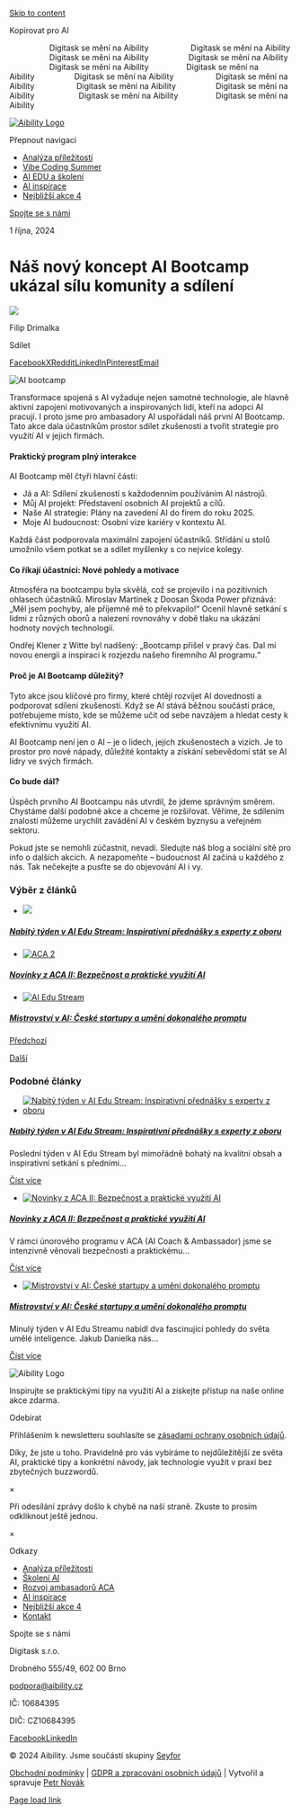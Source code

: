 [Skip to content](https://aibility.cz/nas-novy-koncept-ai-bootcamp-ukazal-silu-komunity-a-sdileni/#content)

Kopírovat pro AI

                  Digitask se mění na Aibility                   Digitask se mění na Aibility                   Digitask se mění na Aibility                  Digitask se mění na Aibility                    Digitask se mění na Aibility                 Digitask se mění na Aibility                  Digitask se mění na Aibility                   Digitask se mění na Aibility                   Digitask se mění na Aibility                  Digitask se mění na Aibility                    Digitask se mění na Aibility                 Digitask se mění na Aibility

[![Aibility Logo](<Base64-Image-Removed>)](https://aibility.cz/)

Přepnout navigaci

- [Analýza příležitostí](https://aibility.cz/analyza-digitalnich-prilezitosti/)
- [Vibe Coding Summer](https://aibility.cz/vibecodingsummer/)
- [AI EDU a školení](https://aibility.cz/skoleni/)
- [AI inspirace](https://aibility.cz/inspirace-a-ai/)
- [Nejbližší akce 4](https://aibility.cz/nejblizsi-ai-akce/)

[Spojte se s námi](https://aibility.cz/kontakt/)

1 října, 2024

# Náš nový koncept AI Bootcamp ukázal sílu komunity a sdílení

[![](<Base64-Image-Removed>)](https://aibility.cz/author/filip-drimalkaef1-cz/)

Filip Drimalka

Sdílet

[Facebook](https://www.facebook.com/sharer.php?u=https%3A%2F%2Faibility.cz%2Fnas-novy-koncept-ai-bootcamp-ukazal-silu-komunity-a-sdileni%2F&t=N%C3%A1%C5%A1%20nov%C3%BD%20koncept%20AI%20Bootcamp%20uk%C3%A1zal%20s%C3%ADlu%20komunity%20a%20sd%C3%ADlen%C3%AD "Facebook")[X](https://x.com/intent/post?text=N%C3%A1%C5%A1%20nov%C3%BD%20koncept%20AI%20Bootcamp%20uk%C3%A1zal%20s%C3%ADlu%20komunity%20a%20sd%C3%ADlen%C3%AD&url=https%3A%2F%2Faibility.cz%2Fnas-novy-koncept-ai-bootcamp-ukazal-silu-komunity-a-sdileni%2F "X")[Reddit](https://reddit.com/submit?url=https%3A%2F%2Faibility.cz%2Fnas-novy-koncept-ai-bootcamp-ukazal-silu-komunity-a-sdileni%2F&title=N%C3%A1%C5%A1%20nov%C3%BD%20koncept%20AI%20Bootcamp%20uk%C3%A1zal%20s%C3%ADlu%20komunity%20a%20sd%C3%ADlen%C3%AD "Reddit")[LinkedIn](https://www.linkedin.com/shareArticle?mini=true&url=https%3A%2F%2Faibility.cz%2Fnas-novy-koncept-ai-bootcamp-ukazal-silu-komunity-a-sdileni%2F&title=N%C3%A1%C5%A1%20nov%C3%BD%20koncept%20AI%20Bootcamp%20uk%C3%A1zal%20s%C3%ADlu%20komunity%20a%20sd%C3%ADlen%C3%AD&summary=Transformace%20spojen%C3%A1%20s%20AI%20vy%C5%BEaduje%20nejen%20samotn%C3%A9%20technologie%2C%20ale%20hlavn%C4%9B%20... "LinkedIn")[Pinterest](https://pinterest.com/pin/create/button/?url=https%3A%2F%2Faibility.cz%2Fnas-novy-koncept-ai-bootcamp-ukazal-silu-komunity-a-sdileni%2F&description=Transformace%20spojen%C3%A1%20s%20AI%20vy%C5%BEaduje%20nejen%20samotn%C3%A9%20technologie%2C%20ale%20hlavn%C4%9B%20...&media= "Pinterest")[Email](mailto:?subject=N%C3%A1%C5%A1%20nov%C3%BD%20koncept%20AI%20Bootcamp%20uk%C3%A1zal%20s%C3%ADlu%20komunity%20a%20sd%C3%ADlen%C3%AD&body=https%3A%2F%2Faibility.cz%2Fnas-novy-koncept-ai-bootcamp-ukazal-silu-komunity-a-sdileni%2F "Email")

![AI bootcamp](<Base64-Image-Removed>)

Transformace spojená s AI vyžaduje nejen samotné technologie, ale hlavně aktivní zapojení motivovaných a inspirovaných lidí, kteří na adopci AI pracují. I proto jsme pro ambasadory AI uspořádali náš první AI Bootcamp. Tato akce dala účastníkům prostor sdílet zkušenosti a tvořit strategie pro využití AI v jejich firmách.

#### Praktický program plný interakce

AI Bootcamp měl čtyři hlavní části:

- Já a AI: Sdílení zkušeností s každodenním používáním AI nástrojů.
- Můj AI projekt: Představení osobních AI projektů a cílů.
- Naše AI strategie: Plány na zavedení AI do firem do roku 2025.
- Moje AI budoucnost: Osobní vize kariéry v kontextu AI.

Každá část podporovala maximální zapojení účastníků. Střídání u stolů umožnilo všem potkat se a sdílet myšlenky s co nejvíce kolegy.

#### Co říkají účastníci: Nové pohledy a motivace

Atmosféra na bootcampu byla skvělá, což se projevilo i na pozitivních ohlasech účastníků. Miroslav Martínek z Doosan Škoda Power přiznává: „Měl jsem pochyby, ale příjemně mě to překvapilo!“ Ocenil hlavně setkání s lidmi z různých oborů a nalezení rovnováhy v době tlaku na ukázání hodnoty nových technologií.

Ondřej Klener z Witte byl nadšený: „Bootcamp přišel v pravý čas. Dal mi novou energii a inspiraci k rozjezdu našeho firemního AI programu.“

#### Proč je AI Bootcamp důležitý?

Tyto akce jsou klíčové pro firmy, které chtějí rozvíjet AI dovednosti a podporovat sdílení zkušeností. Když se AI stává běžnou součástí práce, potřebujeme místo, kde se můžeme učit od sebe navzájem a hledat cesty k efektivnímu využití AI.

AI Bootcamp není jen o AI – je o lidech, jejich zkušenostech a vizích. Je to prostor pro nové nápady, důležité kontakty a získání sebevědomí stát se AI lídry ve svých firmách.

#### Co bude dál?

Úspěch prvního AI Bootcampu nás utvrdil, že jdeme správným směrem. Chystáme další podobné akce a chceme je rozšiřovat. Věříme, že sdílením znalostí můžeme urychlit zavádění AI v českém byznysu a veřejném sektoru.

Pokud jste se nemohli zúčastnit, nevadí. Sledujte náš blog a sociální sítě pro info o dalších akcích. A nezapomeňte – budoucnost AI začíná u každého z nás. Tak nečekejte a pusťte se do objevování AI i vy.

### Výběr z článků

- [![](<Base64-Image-Removed>)](https://aibility.cz/nabity-tyden-v-ai-edu-stream-inspirativni-prednasky-s-experty-z-oboru/)

##### [Nabitý týden v AI Edu Stream: Inspirativní přednášky s experty z oboru](https://aibility.cz/nabity-tyden-v-ai-edu-stream-inspirativni-prednasky-s-experty-z-oboru/)

- [![ACA 2](<Base64-Image-Removed>)](https://aibility.cz/novinky-z-aca-ii-bezpecnost-a-prakticke-vyuziti-ai/)

##### [Novinky z ACA II: Bezpečnost a praktické využití AI](https://aibility.cz/novinky-z-aca-ii-bezpecnost-a-prakticke-vyuziti-ai/)

- [![AI Edu Stream](<Base64-Image-Removed>)](https://aibility.cz/mistrovstvi-v-ai-ceske-startupy-a-umeni-dokonaleho-promptu/)

##### [Mistrovství v AI: České startupy a umění dokonalého promptu](https://aibility.cz/mistrovstvi-v-ai-ceske-startupy-a-umeni-dokonaleho-promptu/)

[Předchozí](https://aibility.cz/letni-beh-programu-pro-temer-200-ai-ambasadoru-je-za-nami/)

[Další](https://aibility.cz/supertym-vitame-noveho-ceo-a-dalsi-klicove-posily-naseho-tymu-cloned-2/)

### Podobné články

- [![Nabitý týden v AI Edu Stream: Inspirativní přednášky s experty z oboru](<Base64-Image-Removed>)](https://aibility.cz/nabity-tyden-v-ai-edu-stream-inspirativni-prednasky-s-experty-z-oboru/)





##### [Nabitý týden v AI Edu Stream: Inspirativní přednášky s experty z oboru](https://aibility.cz/nabity-tyden-v-ai-edu-stream-inspirativni-prednasky-s-experty-z-oboru/)







Poslední týden v AI Edu Stream byl mimořádně bohatý na kvalitní obsah a inspirativní setkání s předními...













[Číst více](https://aibility.cz/nabity-tyden-v-ai-edu-stream-inspirativni-prednasky-s-experty-z-oboru/)

- [![Novinky z ACA II: Bezpečnost a praktické využití AI](<Base64-Image-Removed>)](https://aibility.cz/novinky-z-aca-ii-bezpecnost-a-prakticke-vyuziti-ai/)





##### [Novinky z ACA II: Bezpečnost a praktické využití AI](https://aibility.cz/novinky-z-aca-ii-bezpecnost-a-prakticke-vyuziti-ai/)







V rámci únorového programu v ACA (AI Coach & Ambassador) jsme se intenzivně věnovali bezpečnosti a praktickému...













[Číst více](https://aibility.cz/novinky-z-aca-ii-bezpecnost-a-prakticke-vyuziti-ai/)

- [![Mistrovství v AI: České startupy a umění dokonalého promptu](<Base64-Image-Removed>)](https://aibility.cz/mistrovstvi-v-ai-ceske-startupy-a-umeni-dokonaleho-promptu/)





##### [Mistrovství v AI: České startupy a umění dokonalého promptu](https://aibility.cz/mistrovstvi-v-ai-ceske-startupy-a-umeni-dokonaleho-promptu/)







Minulý týden v AI Edu Streamu nabídl dva fascinující pohledy do světa umělé inteligence. Jakub Danielka nás...













[Číst více](https://aibility.cz/mistrovstvi-v-ai-ceske-startupy-a-umeni-dokonaleho-promptu/)


![Aibility Logo](<Base64-Image-Removed>)

Inspirujte se praktickými tipy na využití AI a získejte přístup na naše online akce zdarma.

Odebírat

Přihlášením k newsletteru souhlasíte se [zásadami ochrany osobních údajů](https://aibility.org/gdpr/).

Díky, že jste u toho. Pravidelně pro vás vybíráme to nejdůležitější ze světa AI, praktické tipy a konkrétní návody, jak technologie využít v praxi bez zbytečných buzzwordů.

×

Při odesílání zprávy došlo k chybě na naší straně. Zkuste to prosím odkliknout ještě jednou.

×

Odkazy

- [Analýza příležitostí](https://aibility.cz/analyza-digitalnich-prilezitosti/)
- [Školení AI](https://aibility.cz/skoleni/)
- [Rozvoj ambasadorů ACA](https://aibility.cz/ai-coach-and-ambassador-program/)
- [AI inspirace](https://aibility.cz/inspirace-a-ai/)
- [Nejbližší akce 4](https://aibility.cz/nejblizsi-ai-akce/)
- [Kontakt](https://aibility.cz/kontakt/)

Spojte se s námi

Digitask s.r.o.

Drobného 555/49, 602 00 Brno

podpora@aibility.cz

IČ: 10684395

DIČ: CZ10684395

[Facebook](https://www.facebook.com/aibilityorg "Facebook")[LinkedIn](https://www.linkedin.com/company/digitask-cz-sk/ "LinkedIn")

© 2024 Aibility. Jsme součástí skupiny [Seyfor](https://www.seyfor.com/)

[Obchodní podmínky](https://aibility.cz/obchodni-podminky/) \| [GDPR a zpracování osobních údajů](https://aibility.cz/gdpr/) \| Vytvořil a spravuje [Petr Novák](https://petrnovak.com/)

 [Page load link](https://aibility.cz/nas-novy-koncept-ai-bootcamp-ukazal-silu-komunity-a-sdileni/#)